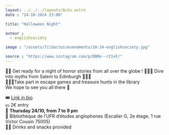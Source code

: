 ```yaml
---
layout: ../../../layouts/Actu.astro
date : "24-10-2024 23:00"

title: "Halloween Night"

auteur :
  - englishsociety

image : "/assets/fildactus/evenements/10-24-englishsociety.jpg"

source : "https://www.instagram.com/p/DBRe--rI1xF/"
---
```


🧟‍♂️ Get ready for a night of horror stories from all over the globe ! 🧛🏻‍♀️ Dive into myths from Salem to Edinburgh 🧝🏼‍♀️  
🧙🏿‍♂️Take part in escape games and treasure hunts in the library  
We hope to see you all there 🧞

🎟️ [Link in bio](https://www.helloasso.com/associations/english-society-sorbonne-universite/evenements/soiree-halloween)  
💵 2€ entry  
📅 __Thursday 24/10, from 7 to 9 pm__  
📍 Bibliothèque de l’UFR d’études anglophones (Escalier G, 2e étage, 1 rue Victor Cousin 75005)  
🥤🍿 Drinks and snacks provided
